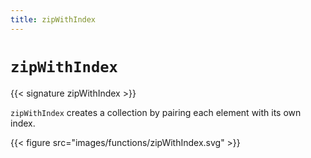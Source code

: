 ```yaml
---
title: zipWithIndex
---
```


# `zipWithIndex`

{{< signature zipWithIndex >}}

`zipWithIndex` creates a collection by pairing each element with its own index.

{{< figure src="images/functions/zipWithIndex.svg" >}}

